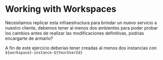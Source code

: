 # Working with Workspaces

Necesitamos replicar esta infraestructura para brindar un nuevo servicio a nuestro cliente, debemos tener al menos dos ambientes para poder probar los cambios antes de realizar las modificaciones definitivas, podrias encargarte de armarlo?

A fin de este ejercicio deberias tener creadas al menos dos instancias con `${workspace}-instance-${YourUserId}`
